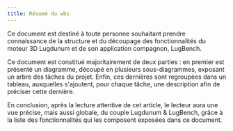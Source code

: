 ```yaml
---
title: Résumé du wbs
---
```


Ce document est destiné à toute personne souhaitant prendre connaissance de la structure et du découpage des fonctionnalités du moteur 3D Lugdunum et de son application compagnon, LugBench.

Ce document est constitué majoritairement de deux parties : en premier est présenté un diagramme, découpé en plusieurs sous-diagrammes, exposant un arbre des tâches du projet. Enfin, ces dernières sont regroupées dans un tableau, auxquelles s'ajoutent, pour chaque tâche, une description afin de préciser cette dernière.

En conclusion, après la lecture attentive de cet article, le lecteur aura une vue précise, mais aussi globale, du couple Lugdunum & LugBench, grâce à la liste des fonctionnalités qui les composent exposées dans ce document.